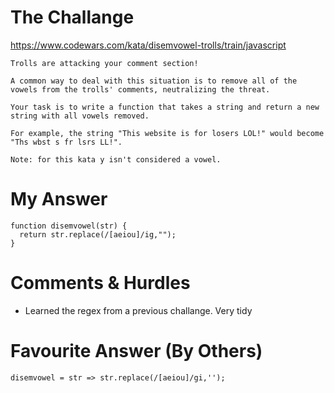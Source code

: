 # The Challange

https://www.codewars.com/kata/disemvowel-trolls/train/javascript

```
Trolls are attacking your comment section!

A common way to deal with this situation is to remove all of the vowels from the trolls' comments, neutralizing the threat.

Your task is to write a function that takes a string and return a new string with all vowels removed.

For example, the string "This website is for losers LOL!" would become "Ths wbst s fr lsrs LL!".

Note: for this kata y isn't considered a vowel.
```

# My Answer

```
function disemvowel(str) {
  return str.replace(/[aeiou]/ig,"");
}
```

# Comments & Hurdles

* Learned the regex from a previous challange. Very tidy

# Favourite Answer (By Others)
```
disemvowel = str => str.replace(/[aeiou]/gi,'');
```
